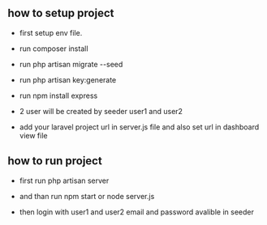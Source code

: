 

## how to setup project

- first setup env file.

- run composer install

- run php artisan migrate --seed 

- run php artisan key:generate

- run npm install express

- 2 user will be created by seeder user1 and user2 

- add your laravel project url in server.js file and also set url in dashboard view file 

## how to run project

- first run php artisan server

- and than run npm start or node server.js

- then login with user1 and user2 email and password avalible in seeder







